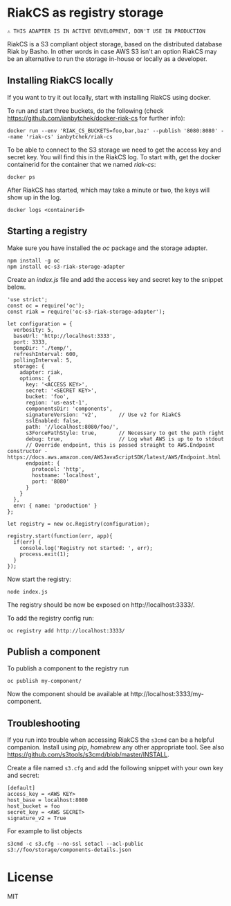 # RiakCS as registry storage

`⚠️ THIS ADAPTER IS IN ACTIVE DEVELOPMENT, DON'T USE IN PRODUCTION`

RiakCS is a S3 compliant object storage, based on the distributed database Riak by Basho. In other words in case AWS S3 isn't an option RiakCS may be an alternative to run the storage in-house or locally as a developer.

## Installing RiakCS locally

If you want to try it out locally, start with installing RiakCS using docker.

To run and start three buckets, do the following (check https://github.com/ianbytchek/docker-riak-cs for further info):

```
docker run --env 'RIAK_CS_BUCKETS=foo,bar,baz' --publish '8080:8080' --name 'riak-cs' ianbytchek/riak-cs
```

To be able to connect to the S3 storage we need to get the access key and secret key. You will find this in the RiakCS log. To start with, get the docker containerid for the container that we named _riak-cs_:

```
docker ps
```

After RiakCS has started, which may take a minute or two, the keys will show up in the log. 

```
docker logs <containerid>
```

## Starting a registry

Make sure you have installed the _oc_ package and the storage adapter.

```
npm install -g oc
npm install oc-s3-riak-storage-adapter
```

Create an _index.js_ file and add the access key and secret key to the snippet below.

```
'use strict';
const oc = require('oc');
const riak = require('oc-s3-riak-storage-adapter');

let configuration = {
  verbosity: 5,
  baseUrl: 'http://localhost:3333',
  port: 3333,
  tempDir: './temp/',
  refreshInterval: 600,
  pollingInterval: 5,
  storage: {
    adapter: riak,
    options: {
      key: '<ACCESS KEY>',
      secret: '<SECRET KEY>',
      bucket: 'foo',
      region: 'us-east-1',
      componentsDir: 'components',
      signatureVersion: 'v2',       // Use v2 for RiakCS
      sslEnabled: false,
      path: '//localhost:8080/foo/', 
      s3ForcePathStyle: true,       // Necessary to get the path right
      debug: true,                  // Log what AWS is up to to stdout 
      // Override endpoint, this is passed straight to AWS.Endpoint constructor - https://docs.aws.amazon.com/AWSJavaScriptSDK/latest/AWS/Endpoint.html 
      endpoint: {
        protocol: 'http',
        hostname: 'localhost',
        port: '8080'
      }  
    }    
  },
  env: { name: 'production' }
};

let registry = new oc.Registry(configuration);

registry.start(function(err, app){
  if(err) {
    console.log('Registry not started: ', err);
    process.exit(1);
  }
});
```

Now start the registry:

```
node index.js
```

The registry should be now be exposed on http://localhost:3333/.

To add the registry config run: 

```
oc registry add http://localhost:3333/
``` 

## Publish a component

To publish a component to the registry run

```
oc publish my-component/
```

Now the component should be available at http://localhost:3333/my-component.


## Troubleshooting

If you run into trouble when accessing RiakCS the `s3cmd` can be a helpful companion. Install using _pip_, _homebrew_ any other appropriate tool. See also https://github.com/s3tools/s3cmd/blob/master/INSTALL.

Create a file named `s3.cfg` and add the following snippet with your own key and secret:

```
[default]
access_key = <AWS KEY>
host_base = localhost:8080
host_bucket = foo
secret_key = <AWS SECRET>
signature_v2 = True
```

For example to list objects

`s3cmd -c s3.cfg --no-ssl setacl --acl-public s3://foo/storage/components-details.json`

# License

MIT

